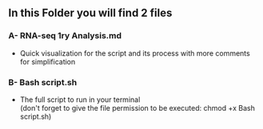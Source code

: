 ## In this Folder you will find 2 files 
### A- RNA-seq 1ry Analysis.md
   - Quick visualization for the script and its process with more comments for simplification
### B- Bash script.sh
   - The full script to run in your terminal                                                      
     (don't forget to give the file permission to be executed: chmod +x Bash script.sh)
